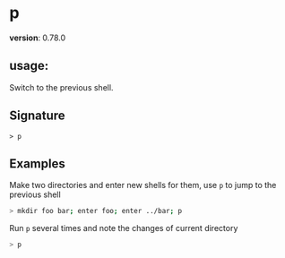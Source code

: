 # p

**version**: 0.78.0

## **usage**:

Switch to the previous shell.

## Signature

`> p `

## Examples

Make two directories and enter new shells for them, use `p` to jump to the previous shell

```bash
> mkdir foo bar; enter foo; enter ../bar; p
```

Run `p` several times and note the changes of current directory

```bash
> p
```
